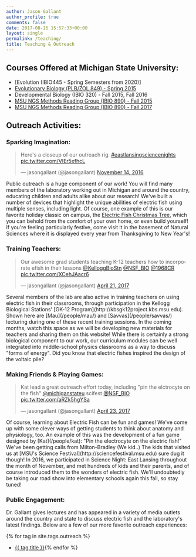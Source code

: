 ```yaml
---
author: Jason Gallant
author_profile: true
comments: false
date: 2017-08-16 15:57:33+00:00
layout: single
permalink: /teaching/
title: Teaching & Outreach
---
```

## Courses Offered at Michigan State University:
- [Evolution (IBIO445 - Spring Semesters from 2020)]
- [Evolutionary Biology (PLB/ZOL 849) - Spring 2015](/teaching/evol849/)
- Developmental Biology (IBIO 320) - Fall 2015, Fall 2016
- [MSU NGS Methods Reading Group (IBIO 890) - Fall 2015](/teaching/msu_ngs/)
- [MSU NGS Methods Reading Group (IBIO 890) - Fall 2017](/teaching/msu_ngs/)

## Outreach Activities:
### Sparking Imagination:
<blockquote class="twitter-tweet"><p lang="en" dir="ltr">Here&#39;s a closeup of our outreach rig. <a href="https://twitter.com/hashtag/eastlansingsciencenights?src=hash&amp;ref_src=twsrc%5Etfw">#eastlansingsciencenights</a> <a href="https://t.co/VIEr5xfhcL">pic.twitter.com/VIEr5xfhcL</a></p>&mdash; jasongallant (@jasongallant) <a href="https://twitter.com/jasongallant/status/797959275310002177?ref_src=twsrc%5Etfw">November 14, 2016</a></blockquote> <script async src="https://platform.twitter.com/widgets.js" charset="utf-8"></script>

Public outreach is a huge component of our work!  You will find many members of the laboratory working out in Michigan and around the country, educating children and adults alike about our research!  We've built a number of devices that highlight the unique abilities of electric fish using multiple senses, including light.  Of course, one example of this is our favorite holiday classic on campus, the [Electric Fish Christmas Tree](/2014/12/12/electric-fish-christmas-tree/), which you can behold from the comfort of your own home, or even build yourself!  If you're feeling particularly festive, come visit it in the basement of Natural Sciences where it is displayed every year from Thanksgiving to New Year's!

### Training Teachers:
<blockquote class="twitter-tweet"><p lang="en" dir="ltr">Our awesome grad students teaching K-12 teachers how to incorporate efish in their lessons <a href="https://twitter.com/KelloggBioStn?ref_src=twsrc%5Etfw">@KelloggBioStn</a> <a href="https://twitter.com/NSF_BIO?ref_src=twsrc%5Etfw">@NSF_BIO</a> <a href="https://twitter.com/1968CR?ref_src=twsrc%5Etfw">@1968CR</a> <a href="https://t.co/XCehJAacr6">pic.twitter.com/XCehJAacr6</a></p>&mdash; jasongallant (@jasongallant) <a href="https://twitter.com/jasongallant/status/855249477782908928?ref_src=twsrc%5Etfw">April 21, 2017</a></blockquote> <script async src="https://platform.twitter.com/widgets.js" charset="utf-8"></script>
Several members of the lab are also active in training teachers on using electric fish in their classrooms, through participation in the Kellogg Biological Stations' [GK-12 Program](http://kbsgk12project.kbs.msu.edu).  Shown here are [Mau](/people/mau/) and [Savvas](/people/savvas/) lecturing during one of these recent training sessions.  In the coming months, watch this space as we will be developing new materials for teachers and sharing them on this website!  While there is certainly a strong biological component to our work, our curriculum modules can be well integrated into middle-school physics classrooms as a way to discuss "forms of energy".  Did you know that electric fishes inspired the design of the voltaic pile?

### Making Friends & Playing Games:
<blockquote class="twitter-tweet"><p lang="en" dir="ltr">Kat lead a great outreach effort today, including &quot;pin the elctrocyte on the fish&quot; <a href="https://twitter.com/michiganstateu?ref_src=twsrc%5Etfw">@michiganstateu</a> scifest <a href="https://twitter.com/NSF_BIO?ref_src=twsrc%5Etfw">@NSF_BIO</a> <a href="https://t.co/aRZk5hgYSa">pic.twitter.com/aRZk5hgYSa</a></p>&mdash; jasongallant (@jasongallant) <a href="https://twitter.com/jasongallant/status/855973921535012865?ref_src=twsrc%5Etfw">April 23, 2017</a></blockquote> <script async src="https://platform.twitter.com/widgets.js" charset="utf-8"></script>
Of course, learning about Electric Fish can be fun and games!  We've come up with some clever ways of getting students to think about anatomy and physiology, too.  An example of this was the development of a fun game designed by [Kat](/people/kat):  "Pin the electrocyte on the electric fish!"  We've been getting calls from Milton-Bradley (We kid..)  The kids that visited us at [MSU's Science Festival](http://sciencefestival.msu.edu) sure dug it though!  In 2016, we participated in Science Night: East Lansing throughout the month of November, and met hundreds of kids and their parents, and of course introduced them to the wonders of electric fish.  We'll undoubtedly be taking our road show into elementary schools again this fall, so stay tuned!



### Public Engagement:
Dr. Gallant gives lectures and  has appeared in a variety of media outlets around the country and state to discuss electric fish and the laboratory's latest findings.  Below are a few of our more favorite outreach experiences:

{% for tag in site.tags.outreach %}
- <a href="{{ tag.url }}">{{ tag.title }}</a>{% endfor %}
